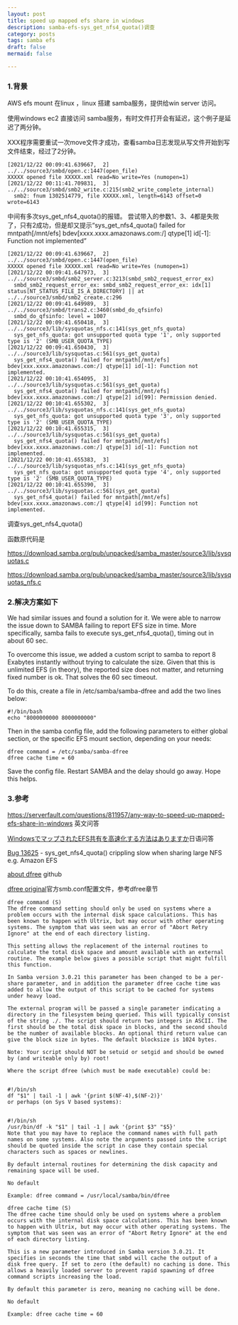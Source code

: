 ```yaml
---
layout: post
title: speed up mapped efs share in windows 
description: samba-efs-sys_get_nfs4_quota()调查
category: posts
tags: samba efs 
draft: false
mermaid: false

---
```

### 1.背景
AWS efs mount 在linux ，linux 搭建 samba服务，提供给win server 访问。

使用windows ec2 直接访问 samba服务，有时文件打开会有延迟，这个例子是延迟了两分钟。

XXX程序需要重试一次move文件才成功，查看samba日志发现从写文件开始到写文件结束，经过了2分钟。

```
[2021/12/22 00:09:41.639667,  2] ../../source3/smbd/open.c:1447(open_file)
XXXXX opened file XXXXX.xml read=No write=Yes (numopen=1)
[2021/12/22 00:11:41.709831,  3] ../../source3/smbd/smb2_write.c:215(smb2_write_complete_internal)
  smb2: fnum 1302514779, file XXXXX.xml, length=6143 offset=0 wrote=6143
```

中间有多次sys_get_nfs4_quota()的报错。 尝试带入的参数1、3、4都是失败了，只有2成功，但是却又提示“sys_get_nfs4_quota() failed for mntpath[/mnt/efs] bdev[xxxx.xxxx.amazonaws.com:/] qtype[1] id[-1]: Function not implemented”

```
[2021/12/22 00:09:41.639667,  2] ../../source3/smbd/open.c:1447(open_file)
XXXXX opened file XXXXX.xml read=No write=Yes (numopen=1)
[2021/12/22 00:09:41.647973,  3] ../../source3/smbd/smb2_server.c:3213(smbd_smb2_request_error_ex)
  smbd_smb2_request_error_ex: smbd_smb2_request_error_ex: idx[1] status[NT_STATUS_FILE_IS_A_DIRECTORY] || at ../../source3/smbd/smb2_create.c:296
[2021/12/22 00:09:41.649989,  3] ../../source3/smbd/trans2.c:3460(smbd_do_qfsinfo)
  smbd_do_qfsinfo: level = 1007
[2021/12/22 00:09:41.650418,  3] ../../source3/lib/sysquotas_nfs.c:141(sys_get_nfs_quota)
  sys_get_nfs_quota: got unsupported quota type '1', only supported type is '2' (SMB_USER_QUOTA_TYPE)
[2021/12/22 00:09:41.650430,  3] ../../source3/lib/sysquotas.c:561(sys_get_quota)
  sys_get_nfs4_quota() failed for mntpath[/mnt/efs] bdev[xxx.xxxx.amazonaws.com:/] qtype[1] id[-1]: Function not implemented.
[2021/12/22 00:10:41.654095,  3] ../../source3/lib/sysquotas.c:561(sys_get_quota)
  sys_get_nfs4_quota() failed for mntpath[/mnt/efs] bdev[xxx.xxxx.amazonaws.com:/] qtype[2] id[99]: Permission denied.
[2021/12/22 00:10:41.655302,  3] ../../source3/lib/sysquotas_nfs.c:141(sys_get_nfs_quota)
  sys_get_nfs_quota: got unsupported quota type '3', only supported type is '2' (SMB_USER_QUOTA_TYPE)
[2021/12/22 00:10:41.655315,  3] ../../source3/lib/sysquotas.c:561(sys_get_quota)
  sys_get_nfs4_quota() failed for mntpath[/mnt/efs] bdev[xxx.xxxx.amazonaws.com:/] qtype[3] id[-1]: Function not implemented.
[2021/12/22 00:10:41.655383,  3] ../../source3/lib/sysquotas_nfs.c:141(sys_get_nfs_quota)
  sys_get_nfs_quota: got unsupported quota type '4', only supported type is '2' (SMB_USER_QUOTA_TYPE)
[2021/12/22 00:10:41.655390,  3] ../../source3/lib/sysquotas.c:561(sys_get_quota)
  sys_get_nfs4_quota() failed for mntpath[/mnt/efs] bdev[xxx.xxxx.amazonaws.com:/] qtype[4] id[99]: Function not implemented.
```

调查sys_get_nfs4_quota()

函数原代码是

https://download.samba.org/pub/unpacked/samba_master/source3/lib/sysquotas.c

https://download.samba.org/pub/unpacked/samba_master/source3/lib/sysquotas_nfs.c



### 2.解决方案如下

We had similar issues and found a solution for it. We were able to narrow the issue down to SAMBA failing to report EFS size in time. More specifically, samba fails to execute sys_get_nfs4_quota(), timing out in about 60 sec.

To overcome this issue, we added a custom script to samba to report 8 Exabytes instantly without trying to calculate the size. Given that this is unlimited EFS (in theory), the reported size does not matter, and returning fixed number is ok. That solves the 60 sec timeout.

To do this, create a file in /etc/samba/samba-dfree and add the two lines below:

```
#!/bin/bash
echo "8000000000 8000000000"
```

Then in the samba config file, add the following parameters to either global section, or the specific EFS mount section, depending on your needs:

```
dfree command = /etc/samba/samba-dfree
dfree cache time = 60
```

Save the config file. Restart SAMBA and the delay should go away. Hope this helps.

### 3.参考

https://serverfault.com/questions/811957/any-way-to-speed-up-mapped-efs-share-in-windows 英文问答

[WindowsでマップされたEFS共有を高速化する方法はありますか](https://www.webdevqa.jp.net/ja/windows/windows%E3%81%A7%E3%83%9E%E3%83%83%E3%83%97%E3%81%95%E3%82%8C%E3%81%9Fefs%E5%85%B1%E6%9C%89%E3%82%92%E9%AB%98%E9%80%9F%E5%8C%96%E3%81%99%E3%82%8B%E6%96%B9%E6%B3%95%E3%81%AF%E3%81%82%E3%82%8A%E3%81%BE%E3%81%99%E3%81%8B%EF%BC%9F/960035193/)日语问答

 [Bug 13625](https://bugzilla.samba.org/show_bug.cgi?id=13625) - sys_get_nfs4_quota() crippling slow when sharing large NFS e.g. Amazon EFS 

[about dfree](https://github.com/int128/samba-dfree/blob/master/README.md)  github

[dfree original](https://www.samba.org/samba/docs/current/man-html/smb.conf.5.html)官方smb.conf配置文件，参考dfree章节

```
dfree command (S)
The dfree command setting should only be used on systems where a problem occurs with the internal disk space calculations. This has been known to happen with Ultrix, but may occur with other operating systems. The symptom that was seen was an error of "Abort Retry Ignore" at the end of each directory listing.

This setting allows the replacement of the internal routines to calculate the total disk space and amount available with an external routine. The example below gives a possible script that might fulfill this function.

In Samba version 3.0.21 this parameter has been changed to be a per-share parameter, and in addition the parameter dfree cache time was added to allow the output of this script to be cached for systems under heavy load.

The external program will be passed a single parameter indicating a directory in the filesystem being queried. This will typically consist of the string ./. The script should return two integers in ASCII. The first should be the total disk space in blocks, and the second should be the number of available blocks. An optional third return value can give the block size in bytes. The default blocksize is 1024 bytes.

Note: Your script should NOT be setuid or setgid and should be owned by (and writeable only by) root!

Where the script dfree (which must be made executable) could be:

 
#!/bin/sh
df "$1" | tail -1 | awk '{print $(NF-4),$(NF-2)}'
or perhaps (on Sys V based systems):

 
#!/bin/sh
/usr/bin/df -k "$1" | tail -1 | awk '{print $3" "$5}'
Note that you may have to replace the command names with full path names on some systems. Also note the arguments passed into the script should be quoted inside the script in case they contain special characters such as spaces or newlines.

By default internal routines for determining the disk capacity and remaining space will be used.

No default

Example: dfree command = /usr/local/samba/bin/dfree
```

```
dfree cache time (S)
The dfree cache time should only be used on systems where a problem occurs with the internal disk space calculations. This has been known to happen with Ultrix, but may occur with other operating systems. The symptom that was seen was an error of "Abort Retry Ignore" at the end of each directory listing.

This is a new parameter introduced in Samba version 3.0.21. It specifies in seconds the time that smbd will cache the output of a disk free query. If set to zero (the default) no caching is done. This allows a heavily loaded server to prevent rapid spawning of dfree command scripts increasing the load.

By default this parameter is zero, meaning no caching will be done.

No default

Example: dfree cache time = 60
```

